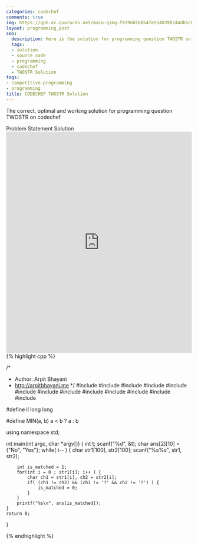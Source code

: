 ```yaml
---
categories: codechef
comments: true
img: https://qph.ec.quoracdn.net/main-qimg-f939681b0b47e5540398244db5c8966f?convert_to_webp=true
layout: programming_post
seo:
  description: Here is the solution for programming question TWOSTR on codechef
  tags:
  - solution
  - source code
  - programming
  - codechef
  - TWOSTR Solution
tags:
- competitive-programming
- programming
title: CODECHEF TWOSTR Solution
---
```

The correct, optimal and working solution for programming question TWOSTR on codechef

<div class="ui secondary pointing large menu">
  <a class="grey item" data-tab="problem-statement">
    Problem Statement
  </a>
  <a class="active item grey" data-tab="solution">
    Solution
  </a>
</div>
<div class="ui bottom attached tab" data-tab="problem-statement">
    <iframe src="https://www.codechef.com/problems/TWOSTR" width="100%" height="600px" style="overflow: scroll; border: none;"></iframe>
</div>
<div class="ui bottom attached active tab" data-tab="solution">
{% highlight cpp %}

/*
 *  Author: Arpit Bhayani
 *  http://arpitbhayani.me
 */
#include <cmath>
#include <cstdio>
#include <cstdlib>
#include <climits>
#include <deque>
#include <iostream>
#include <list>
#include <limits>
#include <map>
#include <queue>
#include <set>
#include <stack>
#include <vector>

#define ll long long

#define MIN(a, b) a < b ? a : b

using namespace std;

int main(int argc, char *argv[]) {
    int t;
    scanf("%d", &t);
    char ans[2][10] = {"No", "Yes"};
    while( t-- ) {
        char str1[100], str2[100];
        scanf("%s%s", str1, str2);

        int is_matched = 1;
        for(int i = 0 ; str1[i]; i++ ) {
            char ch1 = str1[i], ch2 = str2[i];
            if( (ch1 != ch2) && (ch1 != '?' && ch2 != '?') ) {
                is_matched = 0;
            }
        }
        printf("%s\n", ans[is_matched]);
    }
    return 0;
}


{% endhighlight %}
</div>
